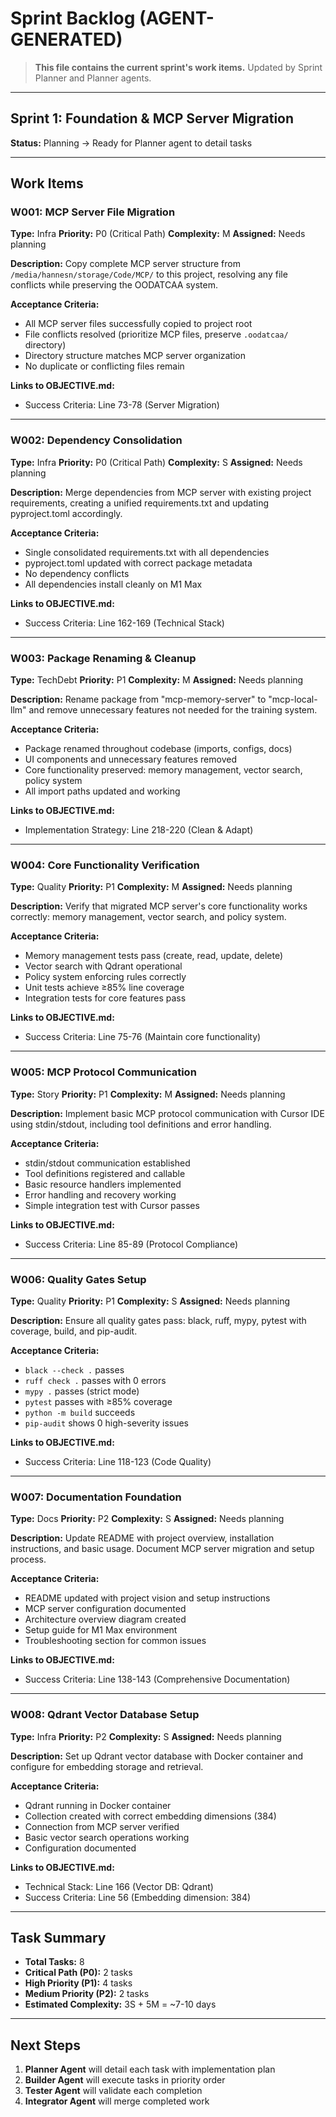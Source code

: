 # Sprint Backlog (AGENT-GENERATED)

> **This file contains the current sprint's work items.** Updated by Sprint Planner and Planner agents.

---

## Sprint 1: Foundation & MCP Server Migration

**Status:** Planning → Ready for Planner agent to detail tasks

---

## Work Items

### W001: MCP Server File Migration
**Type:** Infra
**Priority:** P0 (Critical Path)
**Complexity:** M
**Assigned:** Needs planning

**Description:**
Copy complete MCP server structure from `/media/hannesn/storage/Code/MCP/` to this project, resolving any file conflicts while preserving the OODATCAA system.

**Acceptance Criteria:**
- All MCP server files successfully copied to project root
- File conflicts resolved (prioritize MCP files, preserve `.oodatcaa/` directory)
- Directory structure matches MCP server organization
- No duplicate or conflicting files remain

**Links to OBJECTIVE.md:**
- Success Criteria: Line 73-78 (Server Migration)

---

### W002: Dependency Consolidation
**Type:** Infra
**Priority:** P0 (Critical Path)
**Complexity:** S
**Assigned:** Needs planning

**Description:**
Merge dependencies from MCP server with existing project requirements, creating a unified requirements.txt and updating pyproject.toml accordingly.

**Acceptance Criteria:**
- Single consolidated requirements.txt with all dependencies
- pyproject.toml updated with correct package metadata
- No dependency conflicts
- All dependencies install cleanly on M1 Max

**Links to OBJECTIVE.md:**
- Success Criteria: Line 162-169 (Technical Stack)

---

### W003: Package Renaming & Cleanup
**Type:** TechDebt
**Priority:** P1
**Complexity:** M
**Assigned:** Needs planning

**Description:**
Rename package from "mcp-memory-server" to "mcp-local-llm" and remove unnecessary features not needed for the training system.

**Acceptance Criteria:**
- Package renamed throughout codebase (imports, configs, docs)
- UI components and unnecessary features removed
- Core functionality preserved: memory management, vector search, policy system
- All import paths updated and working

**Links to OBJECTIVE.md:**
- Implementation Strategy: Line 218-220 (Clean & Adapt)

---

### W004: Core Functionality Verification
**Type:** Quality
**Priority:** P1
**Complexity:** M
**Assigned:** Needs planning

**Description:**
Verify that migrated MCP server's core functionality works correctly: memory management, vector search, and policy system.

**Acceptance Criteria:**
- Memory management tests pass (create, read, update, delete)
- Vector search with Qdrant operational
- Policy system enforcing rules correctly
- Unit tests achieve ≥85% line coverage
- Integration tests for core features pass

**Links to OBJECTIVE.md:**
- Success Criteria: Line 75-76 (Maintain core functionality)

---

### W005: MCP Protocol Communication
**Type:** Story
**Priority:** P1
**Complexity:** M
**Assigned:** Needs planning

**Description:**
Implement basic MCP protocol communication with Cursor IDE using stdin/stdout, including tool definitions and error handling.

**Acceptance Criteria:**
- stdin/stdout communication established
- Tool definitions registered and callable
- Basic resource handlers implemented
- Error handling and recovery working
- Simple integration test with Cursor passes

**Links to OBJECTIVE.md:**
- Success Criteria: Line 85-89 (Protocol Compliance)

---

### W006: Quality Gates Setup
**Type:** Quality
**Priority:** P1
**Complexity:** S
**Assigned:** Needs planning

**Description:**
Ensure all quality gates pass: black, ruff, mypy, pytest with coverage, build, and pip-audit.

**Acceptance Criteria:**
- `black --check .` passes
- `ruff check .` passes with 0 errors
- `mypy .` passes (strict mode)
- `pytest` passes with ≥85% coverage
- `python -m build` succeeds
- `pip-audit` shows 0 high-severity issues

**Links to OBJECTIVE.md:**
- Success Criteria: Line 118-123 (Code Quality)

---

### W007: Documentation Foundation
**Type:** Docs
**Priority:** P2
**Complexity:** S
**Assigned:** Needs planning

**Description:**
Update README with project overview, installation instructions, and basic usage. Document MCP server migration and setup process.

**Acceptance Criteria:**
- README updated with project vision and setup instructions
- MCP server configuration documented
- Architecture overview diagram created
- Setup guide for M1 Max environment
- Troubleshooting section for common issues

**Links to OBJECTIVE.md:**
- Success Criteria: Line 138-143 (Comprehensive Documentation)

---

### W008: Qdrant Vector Database Setup
**Type:** Infra
**Priority:** P2
**Complexity:** S
**Assigned:** Needs planning

**Description:**
Set up Qdrant vector database with Docker container and configure for embedding storage and retrieval.

**Acceptance Criteria:**
- Qdrant running in Docker container
- Collection created with correct embedding dimensions (384)
- Connection from MCP server verified
- Basic vector search operations working
- Configuration documented

**Links to OBJECTIVE.md:**
- Technical Stack: Line 166 (Vector DB: Qdrant)
- Success Criteria: Line 56 (Embedding dimension: 384)

---

## Task Summary
- **Total Tasks:** 8
- **Critical Path (P0):** 2 tasks
- **High Priority (P1):** 4 tasks
- **Medium Priority (P2):** 2 tasks
- **Estimated Complexity:** 3S + 5M = ~7-10 days

---

## Next Steps
1. **Planner Agent** will detail each task with implementation plan
2. **Builder Agent** will execute tasks in priority order
3. **Tester Agent** will validate each completion
4. **Integrator Agent** will merge completed work
